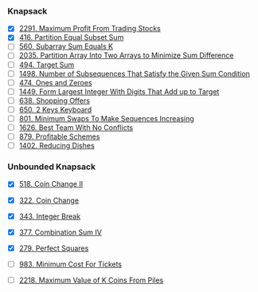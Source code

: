 ### Knapsack

- [X] [2291. Maximum Profit From Trading Stocks](https://leetcode.com/problems/maximum-profit-from-trading-stocks/)
- [X] [416. Partition Equal Subset Sum](https://leetcode.com/problems/partition-equal-subset-sum/)
- [ ] [560. Subarray Sum Equals K](https://leetcode.com/problems/subarray-sum-equals-k/)
- [ ] [2035. Partition Array Into Two Arrays to Minimize Sum Difference](https://leetcode.com/problems/partition-array-into-two-arrays-to-minimize-sum-difference/)
- [ ] [494. Target Sum](https://leetcode.com/problems/target-sum/)
- [ ] [1498. Number of Subsequences That Satisfy the Given Sum Condition](https://leetcode.com/problems/number-of-subsequences-that-satisfy-the-given-sum-condition/)
- [ ] [474. Ones and Zeroes](https://leetcode.com/problems/ones-and-zeroes/)
- [ ] [1449. Form Largest Integer With Digits That Add up to Target](https://leetcode.com/problems/form-largest-integer-with-digits-that-add-up-to-target/)
- [ ] [638. Shopping Offers](https://leetcode.com/problems/shopping-offers/)
- [ ] [650. 2 Keys Keyboard](https://leetcode.com/problems/2-keys-keyboard/)
- [ ] [801. Minimum Swaps To Make Sequences Increasing](https://leetcode.com/problems/minimum-swaps-to-make-sequences-increasing/)
- [ ] [1626. Best Team With No Conflicts](https://leetcode.com/problems/best-team-with-no-conflicts/)
- [ ] [879. Profitable Schemes](https://leetcode.com/problems/profitable-schemes/)
- [ ] [1402. Reducing Dishes](https://leetcode.com/problems/reducing-dishes/)

### Unbounded Knapsack
- [X] [518. Coin Change II](https://leetcode.com/problems/coin-change-ii/)
- [X] [322. Coin Change](https://leetcode.com/problems/coin-change/)
- [X] [343. Integer Break](https://leetcode.com/problems/integer-break/description/)
- [X] [377. Combination Sum IV](https://leetcode.com/problems/combination-sum-iv/)
- [X] [279. Perfect Squares](https://leetcode.com/problems/perfect-squares/)
- [ ] [983. Minimum Cost For Tickets](https://leetcode.com/problems/minimum-cost-for-tickets/description/)
- [ ] [2218. Maximum Value of K Coins From Piles](https://leetcode.com/problems/maximum-value-of-k-coins-from-piles/description/)

